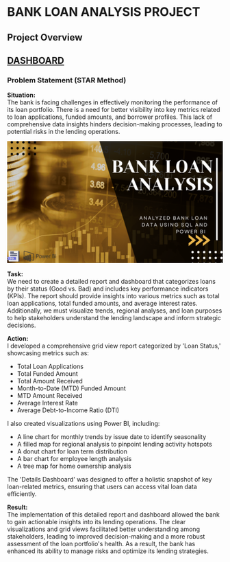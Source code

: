 # BANK LOAN ANALYSIS PROJECT
## Project Overview
## [DASHBOARD](https://app.powerbi.com/view?r=eyJrIjoiOTY5MDUxMTUtMTZmYi00MTBmLThjOTctZjE3OWE4MjNiOWMzIiwidCI6ImNkZGIwNzgzLTcwNDYtNDhhNi04YTE5LWZjY2I5Zjg0MDZlYiJ9&embedImagePlaceholder=true)

### Problem Statement (STAR Method)

**Situation:**  
The bank is facing challenges in effectively monitoring the performance of its loan portfolio. There is a need for better visibility into key metrics related to loan applications, funded amounts, and borrower profiles. This lack of comprehensive data insights hinders decision-making processes, leading to potential risks in the lending operations.

![image alt](https://github.com/NAVEENKRH/Financial-Bank-Loan-Analysis/blob/c56a614011a780ae0f005e8a922a90c1f6fc2356/Assets/Thumbnail.png)

**Task:**  
We need to create a detailed report and dashboard that categorizes loans by their status (Good vs. Bad) and includes key performance indicators (KPIs). The report should provide insights into various metrics such as total loan applications, total funded amounts, and average interest rates. Additionally, we must visualize trends, regional analyses, and loan purposes to help stakeholders understand the lending landscape and inform strategic decisions.

**Action:**  
I developed a comprehensive grid view report categorized by 'Loan Status,' showcasing metrics such as:
- Total Loan Applications
- Total Funded Amount
- Total Amount Received
- Month-to-Date (MTD) Funded Amount
- MTD Amount Received
- Average Interest Rate
- Average Debt-to-Income Ratio (DTI)

I also created visualizations using Power BI, including:
- A line chart for monthly trends by issue date to identify seasonality
- A filled map for regional analysis to pinpoint lending activity hotspots
- A donut chart for loan term distribution
- A bar chart for employee length analysis
- A tree map for home ownership analysis

The 'Details Dashboard' was designed to offer a holistic snapshot of key loan-related metrics, ensuring that users can access vital loan data efficiently.


**Result:**  
The implementation of this detailed report and dashboard allowed the bank to gain actionable insights into its lending operations. The clear visualizations and grid views facilitated better understanding among stakeholders, leading to improved decision-making and a more robust assessment of the loan portfolio's health. As a result, the bank has enhanced its ability to manage risks and optimize its lending strategies.



